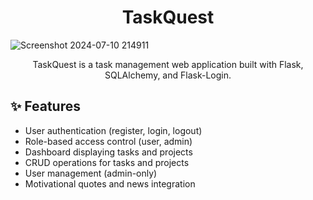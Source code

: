 
<div align="center">
<h1>TaskQuest </h1>
</div>

![Screenshot 2024-07-10 214911](https://github.com/user-attachments/assets/cac9497d-7f64-42c6-8b4c-32f7b9484350)
<div align="center">
<p>TaskQuest is a task management web application built with Flask, SQLAlchemy, and Flask-Login.</p>
</div>


## :sparkles: Features 

- User authentication (register, login, logout)
- Role-based access control (user, admin)
- Dashboard displaying tasks and projects
- CRUD operations for tasks and projects
- User management (admin-only)
- Motivational quotes and news integration
